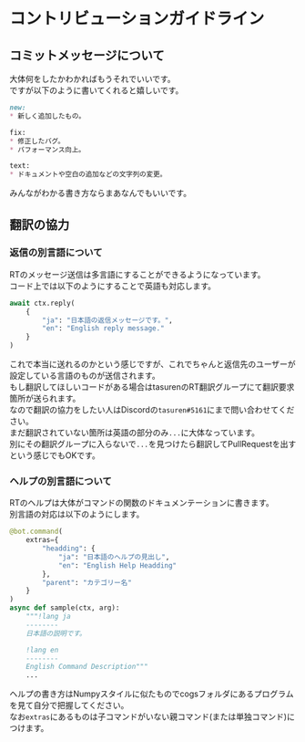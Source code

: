 # コントリビューションガイドライン
## コミットメッセージについて
大体何をしたかわかればもうそれでいいです。  
ですが以下のように書いてくれると嬉しいです。  
```md
new:
* 新しく追加したもの。

fix:
* 修正したバグ。
* パフォーマンス向上。

text:
* ドキュメントや空白の追加などの文字列の変更。
```
みんながわかる書き方ならまあなんでもいいです。
## 翻訳の協力
### 返信の別言語について
RTのメッセージ送信は多言語にすることができるようになっています。  
コード上では以下のようにすることで英語も対応します。  
```python
await ctx.reply(
    {
        "ja": "日本語の返信メッセージです。",
        "en": "English reply message."
    }
)
```
これで本当に送れるのかという感じですが、これでちゃんと返信先のユーザーが設定している言語のものが送信されます。  
もし翻訳してほしいコードがある場合はtasurenのRT翻訳グループにて翻訳要求箇所が送られます。  
なので翻訳の協力をしたい人はDiscordの`tasuren#5161`にまで問い合わせてください。  
まだ翻訳されていない箇所は英語の部分のみ`...`に大体なっています。  
別にその翻訳グループに入らないで`...`を見つけたら翻訳してPullRequestを出すという感じでもOKです。
### ヘルプの別言語について
RTのヘルプは大体がコマンドの関数のドキュメンテーションに書きます。  
別言語の対応は以下のようにします。  
```python
@bot.command(
    extras={
        "headding": {
            "ja": "日本語のヘルプの見出し",
            "en": "English Help Headding"
        },
        "parent": "カテゴリー名"
    }
)
async def sample(ctx, arg):
    """!lang ja
    --------
    日本語の説明です。

    !lang en
    --------
    English Command Description"""
    ...
```
ヘルプの書き方はNumpyスタイルに似たものでcogsフォルダにあるプログラムを見て自分で把握してください。  
なお`extras`にあるものは子コマンドがいない親コマンド(または単独コマンド)につけます。